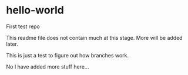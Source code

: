 # hello-world
First test repo

This readme file does not contain much at this stage. More will be added later.

This is just a test to figure out how branches work.

No I have added more stuff here...
